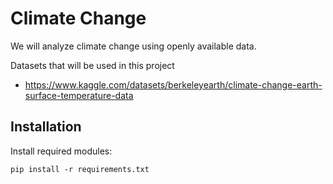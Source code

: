 # Climate Change

We will analyze climate change using openly available data.

Datasets that will be used in this project
- https://www.kaggle.com/datasets/berkeleyearth/climate-change-earth-surface-temperature-data

## Installation

Install required modules: 
```
pip install -r requirements.txt
```